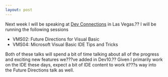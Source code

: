 ```yaml
---
layout: post
---
```

Next week I will be speaking at [Dev
Connections](http://www.devconnections.com/shows/FALL2009VS/default.asp?s=136)
in Las Vegas.?? I will be running the following sessions

  * VMS02: Future Directions for Visual Basic
  * VMS04: Microsoft Visual Basic IDE Tips and Tricks

Both of these talks will spend a bit of time talking about all of the progress
and exciting new features we???ve added in Dev10.?? Given I primarily work on the
IDE these days, expect a bit of IDE content to work it???s way into the Future
Directions talk as well.


